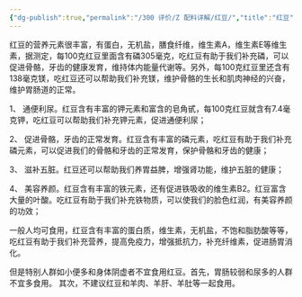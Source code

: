 ```yaml
---
{"dg-publish":true,"permalink":"/300 评价/Z 配料详解/红豆/","title":"红豆","created":"2023-04-27T09:42:39.922+08:00","updated":"2024-01-12T12:04:36.966+08:00"}
---
```



红豆的营养元素很丰富，有蛋白，无机盐，膳食纤维，维生素A，维生素E等维生素，据测定，每100克红豆里面含有磷305毫克，吃红豆有助于我们补充磷，可以促进骨骼，牙齿的健康发育，维持体内能量代谢等。另外，每100克红豆里还含有138毫克镁，吃红豆还可以帮助我们补充镁，维护骨骼的生长和肌肉神经的兴奋，维护胃肠道的正常。

1、 通便利尿。红豆含有丰富的钾元素和富含的皂角甙，每100克红豆就含有7.4毫克钾，吃红豆可以帮助我们补充钾元素，促进通便利尿；

2、 促进骨骼，牙齿的正常发育。红豆含有丰富的磷元素，吃红豆有助于我们补充磷元素，可以促进我们的骨骼和牙齿的正常发育，保护骨骼和牙齿的健康；

3、 滋补五脏。红豆还可以帮助我们养胃益脾，增强肾功能，维护五脏的健康；

4、 美容养颜。红豆含有丰富的铁元素，还有促进铁吸收的维生素B2。红豆富含大量的叶酸。吃红豆有助于我们补充铁物质，可以使我们的脸色红润，有美容养颜的功效；

一般人均可食用，红豆含有丰富的蛋白质，维生素，无机盐，不饱和脂肪酸等等，吃红豆有助于我们补充营养，提高免疫力，增强抵抗力，补充纤维素，促进肠胃消化。

但是特别人群如小便多和身体阴虚者不宜食用红豆。首先，胃肠较弱和尿多的人群不宜多食用。
其次，不建议红豆和羊肉、羊肝、羊肚等一起食用。